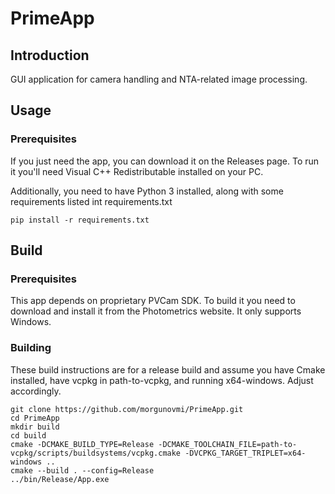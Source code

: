 # PrimeApp 

## Introduction

GUI application for camera handling and NTA-related image processing. 

## Usage
### Prerequisites

If you just need the app, you can download it on
the Releases page. To run it you'll need Visual C++ Redistributable installed on your PC.

Additionally, you need to have
Python 3 installed, along with some requirements listed int requirements.txt

```
pip install -r requirements.txt
```

## Build
### Prerequisites

This app depends on proprietary PVCam SDK. To build it you need to download and install it from the Photometrics
website. It only supports Windows.

### Building
These build instructions are for a release build and assume you have Cmake installed, have vcpkg in path-to-vcpkg,
and running x64-windows. Adjust accordingly.

```
git clone https://github.com/morgunovmi/PrimeApp.git
cd PrimeApp
mkdir build
cd build
cmake -DCMAKE_BUILD_TYPE=Release -DCMAKE_TOOLCHAIN_FILE=path-to-vcpkg/scripts/buildsystems/vcpkg.cmake -DVCPKG_TARGET_TRIPLET=x64-windows ..
cmake --build . --config=Release
../bin/Release/App.exe
```
